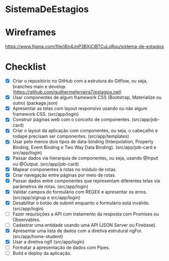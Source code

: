 # SistemaDeEstagios

# Wireframes

https://www.figma.com/file/jBn4JnP3BXjClBTCuLoRqu/sistema-de-estagios

# Checklist

- [x] Criar o repositório no GitHub com a estrutura do Gitflow, ou seja, branches main e develop. (https://github.com/guilhermeferreira7/estagios.net)
- [x] Usar componentes de algum framework CSS (Bootstrap, Materialize ou outro) (package.json)
- [x] Apresentar as telas com layout responsivo usando ou não algum framework CSS. (src/app/login)
- [x] Construir páginas web com o conceito de componentes. (src/app/job-card)
- [x] Criar o layout da aplicação com componentes, ou seja, o cabeçalho e rodapé precisam ser componentes. (src/app/templates)
- [x] Usar pelo menos dois tipos de data-binding (Interpolation, Property Binding, Event Binding e Two Way Data Binding). (src/app/job-card e src/app/login)
- [x] Passar dados via hierarquia de componentes, ou seja, usando @Input ou @Output. (src/app/job-card)
- [x] Mapear componentes à rotas no módulo de rotas.
- [x] Criar navegação entre páginas por meio de rotas.
- [x] Passar dados entre componentes que representam diferentes telas via parâmetros de rotas. (src/app/login)
- [x] Validar campos do formulário com REGEX e apresentar os erros. (src/app/signup e src/app/login)
- [x] Desabilitar o botão de submit enquanto o formulário está inválido. (src/app/login)
- [ ] Fazer requisições a API com tratamento da resposta com Promises ou Observables.
- [ ] Cadastrar uma entidade usando uma API (JSON Server ou Firebase).
- [x] Apresentar uma lista de dados com a diretiva estrutural ngFor. (src/app/home-student)
- [x] Usar a diretiva ngIf (src/app/login)
- [ ] Formatar a apresentação de dados com Pipes.
- [ ] Build e deploy da aplicação.
